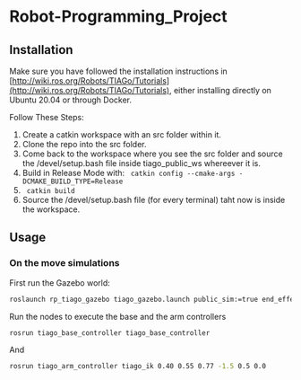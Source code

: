 # Robot-Programming_Project

## Installation

Make sure you have followed the installation instructions in [http://wiki.ros.org/Robots/TIAGo/Tutorials](http://wiki.ros.org/Robots/TIAGo/Tutorials), either installing directly on Ubuntu 20.04 or through Docker. 

Follow These Steps:
1. Create a catkin workspace with an src folder within it.
2. Clone the repo into the src folder.
3. Come back to the workspace where you see the src folder and source the /devel/setup.bash file inside tiago_public_ws whereever it is.
4. Build in Release Mode with: ``` catkin config --cmake-args -DCMAKE_BUILD_TYPE=Release```
5. ``` catkin build```
6. Source the /devel/setup.bash file (for every terminal) taht now is inside the workspace.

## Usage

### On the move simulations

First run the Gazebo world:
```bash
roslaunch rp_tiago_gazebo tiago_gazebo.launch public_sim:=true end_effector:=pal-gripper world:=post_ball_polygonbox
```

Run the nodes to execute the base and the arm controllers
```bash
rosrun tiago_base_controller tiago_base_controller
```
And
```bash
rosrun tiago_arm_controller tiago_ik 0.40 0.55 0.77 -1.5 0.5 0.0 
```

